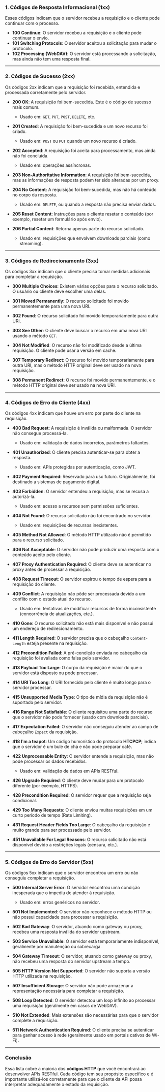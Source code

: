 

### 1. **Códigos de Resposta Informacional (1xx)**

Esses códigos indicam que o servidor recebeu a requisição e o cliente pode continuar com o processo.

- **100 Continue**: O servidor recebeu a requisição e o cliente pode continuar o envio.
- **101 Switching Protocols**: O servidor aceitou a solicitação para mudar o protocolo.
- **102 Processing (WebDAV)**: O servidor está processando a solicitação, mas ainda não tem uma resposta final.

---

### 2. **Códigos de Sucesso (2xx)**

Os códigos 2xx indicam que a requisição foi recebida, entendida e processada corretamente pelo servidor.

- **200 OK**: A requisição foi bem-sucedida. Este é o código de sucesso mais comum.
  - Usado em: `GET`, `PUT`, `POST`, `DELETE`, etc.
  
- **201 Created**: A requisição foi bem-sucedida e um novo recurso foi criado.
  - Usado em: `POST` ou `PUT` quando um novo recurso é criado.
  
- **202 Accepted**: A requisição foi aceita para processamento, mas ainda não foi concluída.
  - Usado em: operações assíncronas.
  
- **203 Non-Authoritative Information**: A requisição foi bem-sucedida, mas as informações de resposta podem ter sido alteradas por um proxy.
  
- **204 No Content**: A requisição foi bem-sucedida, mas não há conteúdo no corpo da resposta.
  - Usado em: `DELETE`, ou quando a resposta não precisa enviar dados.
  
- **205 Reset Content**: Instruções para o cliente resetar o conteúdo (por exemplo, resetar um formulário após envio).
  
- **206 Partial Content**: Retorna apenas parte do recurso solicitado.
  - Usado em: requisições que envolvem downloads parciais (como streaming).

---

### 3. **Códigos de Redirecionamento (3xx)**

Os códigos 3xx indicam que o cliente precisa tomar medidas adicionais para completar a requisição.

- **300 Multiple Choices**: Existem várias opções para o recurso solicitado. O usuário ou cliente deve escolher uma delas.
  
- **301 Moved Permanently**: O recurso solicitado foi movido permanentemente para uma nova URI.
  
- **302 Found**: O recurso solicitado foi movido temporariamente para outra URI.
  
- **303 See Other**: O cliente deve buscar o recurso em uma nova URI usando o método `GET`.
  
- **304 Not Modified**: O recurso não foi modificado desde a última requisição. O cliente pode usar a versão em cache.
  
- **307 Temporary Redirect**: O recurso foi movido temporariamente para outra URI, mas o método HTTP original deve ser usado na nova requisição.
  
- **308 Permanent Redirect**: O recurso foi movido permanentemente, e o método HTTP original deve ser usado na nova URI.

---

### 4. **Códigos de Erro do Cliente (4xx)**

Os códigos 4xx indicam que houve um erro por parte do cliente na requisição.

- **400 Bad Request**: A requisição é inválida ou malformada. O servidor não consegue processá-la.
  - Usado em: validação de dados incorretos, parâmetros faltantes.

- **401 Unauthorized**: O cliente precisa autenticar-se para obter a resposta.
  - Usado em: APIs protegidas por autenticação, como JWT.
  
- **402 Payment Required**: Reservado para uso futuro. Originalmente, foi destinado a sistemas de pagamento digital.
  
- **403 Forbidden**: O servidor entendeu a requisição, mas se recusa a autorizá-la.
  - Usado em: acesso a recursos sem permissões suficientes.

- **404 Not Found**: O recurso solicitado não foi encontrado no servidor.
  - Usado em: requisições de recursos inexistentes.

- **405 Method Not Allowed**: O método HTTP utilizado não é permitido para o recurso solicitado.
  
- **406 Not Acceptable**: O servidor não pode produzir uma resposta com o conteúdo aceito pelo cliente.
  
- **407 Proxy Authentication Required**: O cliente deve se autenticar no proxy antes de processar a requisição.
  
- **408 Request Timeout**: O servidor expirou o tempo de espera para a requisição do cliente.
  
- **409 Conflict**: A requisição não pôde ser processada devido a um conflito com o estado atual do recurso.
  - Usado em: tentativas de modificar recursos de forma inconsistente (concorrência de atualizações, etc.).

- **410 Gone**: O recurso solicitado não está mais disponível e não possui um endereço de redirecionamento.
  
- **411 Length Required**: O servidor precisa que o cabeçalho `Content-Length` esteja presente na requisição.
  
- **412 Precondition Failed**: A pré-condição enviada no cabeçalho da requisição foi avaliada como falsa pelo servidor.
  
- **413 Payload Too Large**: O corpo da requisição é maior do que o servidor está disposto ou pode processar.
  
- **414 URI Too Long**: O URI fornecido pelo cliente é muito longo para o servidor processar.
  
- **415 Unsupported Media Type**: O tipo de mídia da requisição não é suportado pelo servidor.
  
- **416 Range Not Satisfiable**: O cliente requisitou uma parte do recurso que o servidor não pode fornecer (usado com downloads parciais).
  
- **417 Expectation Failed**: O servidor não conseguiu atender ao campo de cabeçalho `Expect` da requisição.
  
- **418 I'm a teapot**: Um código humorístico do protocolo **HTCPCP**; indica que o servidor é um bule de chá e não pode preparar café.
  
- **422 Unprocessable Entity**: O servidor entende a requisição, mas não pode processar os dados recebidos.
  - Usado em: validação de dados em APIs RESTful.
  
- **426 Upgrade Required**: O cliente deve mudar para um protocolo diferente (por exemplo, HTTPS).
  
- **428 Precondition Required**: O servidor requer que a requisição seja condicional.
  
- **429 Too Many Requests**: O cliente enviou muitas requisições em um curto período de tempo (Rate Limiting).
  
- **431 Request Header Fields Too Large**: O cabeçalho da requisição é muito grande para ser processado pelo servidor.
  
- **451 Unavailable For Legal Reasons**: O recurso solicitado não está disponível devido a restrições legais (censura, etc.).

---

### 5. **Códigos de Erro do Servidor (5xx)**

Os códigos 5xx indicam que o servidor encontrou um erro ou não conseguiu completar a requisição.

- **500 Internal Server Error**: O servidor encontrou uma condição inesperada que o impediu de atender à requisição.
  - Usado em: erros genéricos no servidor.

- **501 Not Implemented**: O servidor não reconhece o método HTTP ou não possui capacidade para processar a requisição.

- **502 Bad Gateway**: O servidor, atuando como gateway ou proxy, recebeu uma resposta inválida do servidor upstream.
  
- **503 Service Unavailable**: O servidor está temporariamente indisponível, geralmente por manutenção ou sobrecarga.
  
- **504 Gateway Timeout**: O servidor, atuando como gateway ou proxy, não recebeu uma resposta do servidor upstream a tempo.

- **505 HTTP Version Not Supported**: O servidor não suporta a versão HTTP utilizada na requisição.

- **507 Insufficient Storage**: O servidor não pode armazenar a representação necessária para completar a requisição.
  
- **508 Loop Detected**: O servidor detectou um loop infinito ao processar uma requisição (geralmente em casos de WebDAV).
  
- **510 Not Extended**: Mais extensões são necessárias para que o servidor complete a requisição.

- **511 Network Authentication Required**: O cliente precisa se autenticar para ganhar acesso à rede (geralmente usado em portais cativos de Wi-Fi).

---

### Conclusão

Essa lista cobre a maioria dos **códigos HTTP** que você encontrará ao desenvolver APIs RESTful. Cada código tem seu propósito específico e é importante utilizá-los corretamente para que o cliente da API possa interpretar adequadamente o estado da requisição.